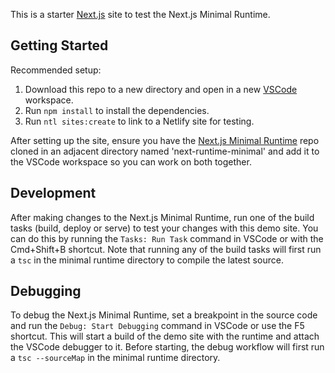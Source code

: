 This is a starter [Next.js](https://nextjs.org/) site to test the Next.js Minimal Runtime.

## Getting Started

Recommended setup:

1. Download this repo to a new directory and open in a new [VSCode](https://code.visualstudio.com/) workspace.
2. Run `npm install` to install the dependencies.
3. Run `ntl sites:create` to link to a Netlify site for testing.

After setting up the site, ensure you have the [Next.js Minimal Runtime](https://github.com/netlify/next-minimal-runtime) repo cloned in an adjacent directory named 'next-runtime-minimal' and add it to the VSCode workspace so you can work on both together.

## Development  

After making changes to the Next.js Minimal Runtime, run one of the build tasks (build, deploy or serve) to test your changes with this demo site. You can do this by running the `Tasks: Run Task` command in VSCode or with the Cmd+Shift+B shortcut. Note that running any of the build tasks will first run a `tsc` in the minimal runtime directory to compile the latest source.

## Debugging

To debug the Next.js Minimal Runtime, set a breakpoint in the source code and run the `Debug: Start Debugging` command in VSCode or use the F5 shortcut. This will start a build of the demo site with the runtime and attach the VSCode debugger to it. Before starting, the debug workflow will first run a `tsc --sourceMap` in the minimal runtime directory.

